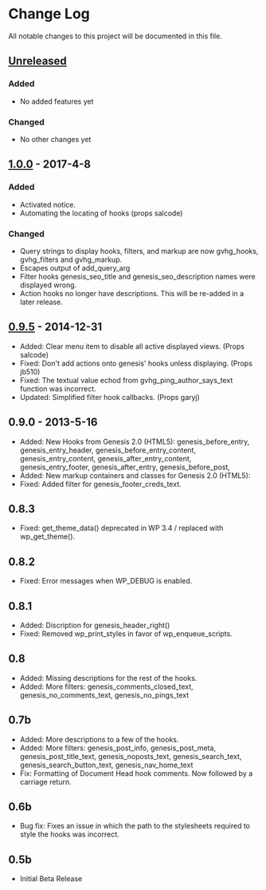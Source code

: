 # Change Log
All notable changes to this project will be documented in this file.

## [Unreleased]
### Added 
- No added features yet

### Changed
- No other changes yet

## [1.0.0] - 2017-4-8
### Added 
- Activated notice.
- Automating the locating of hooks (props salcode)

### Changed
- Query strings to display hooks, filters, and markup are now gvhg_hooks, gvhg_filters and gvhg_markup.
- Escapes output of add_query_arg
- Filter hooks genesis_seo_title and genesis_seo_description names were displayed wrong.
- Action hooks no longer have descriptions. This will be re-added in a later release.

## [0.9.5] - 2014-12-31
- Added: Clear menu item to disable all active displayed views. (Props salcode)
- Fixed: Don't add actions onto genesis' hooks unless displaying. (Props jb510)
- Fixed: The textual value echod from gvhg_ping_author_says_text function was incorrect.
- Updated: Simplified filter hook callbacks. (Props garyj)

## 0.9.0 - 2013-5-16
- Added: New Hooks from Genesis 2.0 (HTML5):
			genesis_before_entry,
			genesis_entry_header,
			genesis_before_entry_content,
			genesis_entry_content,
			genesis_after_entry_content,
			genesis_entry_footer,
			genesis_after_entry,
			genesis_before_post,
- Added: New markup containers and classes for Genesis 2.0 (HTML5):
- Fixed: Added filter for genesis_footer_creds_text.

## 0.8.3
- Fixed: get_theme_data() deprecated in WP 3.4 / replaced with wp_get_theme().

## 0.8.2
- Fixed: Error messages when WP_DEBUG is enabled.

## 0.8.1
- Added: Discription for genesis_header_right()
- Fixed: Removed wp_print_styles in favor of wp_enqueue_scripts.

## 0.8
- Added: Missing descriptions for the rest of the hooks.
- Added: More filters:
			genesis_comments_closed_text,
			genesis_no_comments_text,
			genesis_no_pings_text

## 0.7b
- Added: More descriptions to a few of the hooks.
- Added: More filters:
			genesis_post_info,
			genesis_post_meta,
			genesis_post_title_text,
			genesis_noposts_text,
			genesis_search_text,
			genesis_search_button_text,
			genesis_nav_home_text
- Fix: Formatting of Document Head hook comments. Now followed by a carriage return.

## 0.6b
- Bug fix: Fixes an issue in which the path to the stylesheets required to style the hooks was incorrect.

## 0.5b
- Initial Beta Release

[Unreleased]: https://github.com/christophercochran/Genesis-Visual-Hook-Guide/compare/0.9.5...HEAD
[1.0.0]: https://github.com/christophercochran/Genesis-Visual-Hook-Guide/compare/0.9.5...1.0.0
[0.9.5]: https://github.com/christophercochran/Genesis-Visual-Hook-Guide/compare/0.9.0...0.9.5